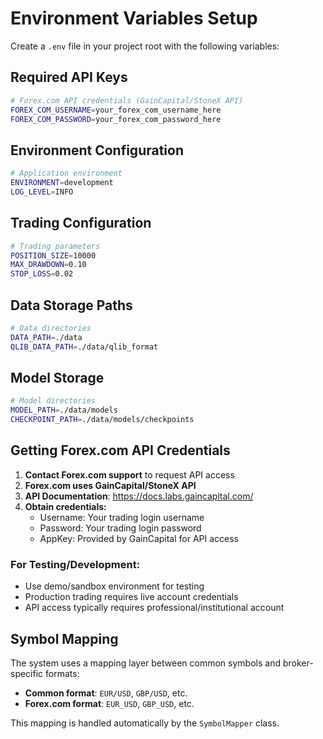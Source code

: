 # Environment Variables Setup

Create a `.env` file in your project root with the following variables:

## Required API Keys

```bash
# Forex.com API credentials (GainCapital/StoneX API)
FOREX_COM_USERNAME=your_forex_com_username_here
FOREX_COM_PASSWORD=your_forex_com_password_here
```

## Environment Configuration

```bash
# Application environment
ENVIRONMENT=development
LOG_LEVEL=INFO
```

## Trading Configuration

```bash
# Trading parameters
POSITION_SIZE=10000
MAX_DRAWDOWN=0.10
STOP_LOSS=0.02
```

## Data Storage Paths

```bash
# Data directories
DATA_PATH=./data
QLIB_DATA_PATH=./data/qlib_format
```

## Model Storage

```bash
# Model directories
MODEL_PATH=./data/models
CHECKPOINT_PATH=./data/models/checkpoints
```

## Getting Forex.com API Credentials

1. **Contact Forex.com support** to request API access
2. **Forex.com uses GainCapital/StoneX API**
3. **API Documentation**: https://docs.labs.gaincapital.com/
4. **Obtain credentials:**
    - Username: Your trading login username
    - Password: Your trading login password
    - AppKey: Provided by GainCapital for API access

### For Testing/Development:

-   Use demo/sandbox environment for testing
-   Production trading requires live account credentials
-   API access typically requires professional/institutional account

## Symbol Mapping

The system uses a mapping layer between common symbols and broker-specific formats:

-   **Common format**: `EUR/USD`, `GBP/USD`, etc.
-   **Forex.com format**: `EUR_USD`, `GBP_USD`, etc.

This mapping is handled automatically by the `SymbolMapper` class.
